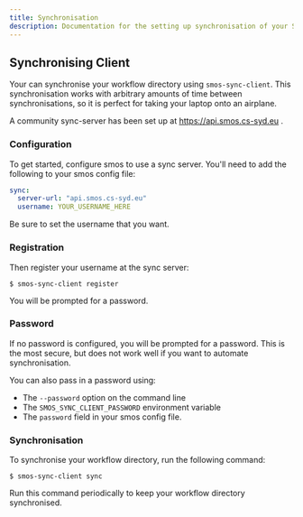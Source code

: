 ```yaml
---
title: Synchronisation
description: Documentation for the setting up synchronisation of your Smos workflow across devices
---
```


## Synchronising Client

Your can synchronise your workflow directory using `smos-sync-client`.
This synchronisation works with arbitrary amounts of time between synchronisations,
so it is perfect for taking your laptop onto an airplane.

A community sync-server has been set up at https://api.smos.cs-syd.eu .

### Configuration

To get started, configure smos to use a sync server.
You'll need to add the following to your smos config file:

``` yaml
sync:
  server-url: "api.smos.cs-syd.eu"
  username: YOUR_USERNAME_HERE
```

Be sure to set the username that you want.

### Registration

Then register your username at the sync server:

``` shell
$ smos-sync-client register
```

You will be prompted for a password.

### Password

If no password is configured, you will be prompted for a password.
This is the most secure, but does not work well if you want to automate synchronisation.

You can also pass in a password using:

- The `--password` option on the command line
- The `SMOS_SYNC_CLIENT_PASSWORD` environment variable
- The `password` field in your smos config file.

### Synchronisation

To synchronise your workflow directory, run the following command:

``` shell
$ smos-sync-client sync
```

Run this command periodically to keep your workflow directory synchronised.

